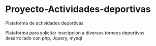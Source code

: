 # Proyecto-Actividades-deportivas
Plataforma de actividades deportivas

Plataforma para solicitar inscripcion a diversos torneos deportivos desarrollado con php, Jquery, mysql
